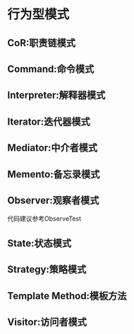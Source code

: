 # 行为型模式
## CoR:职责链模式
## Command:命令模式
## Interpreter:解释器模式
## Iterator:迭代器模式
## Mediator:中介者模式
## Memento:备忘录模式
## Observer:观察者模式  
代码建议参考ObserveTest
## State:状态模式
## Strategy:策略模式
## Template Method:模板方法
## Visitor:访问者模式
